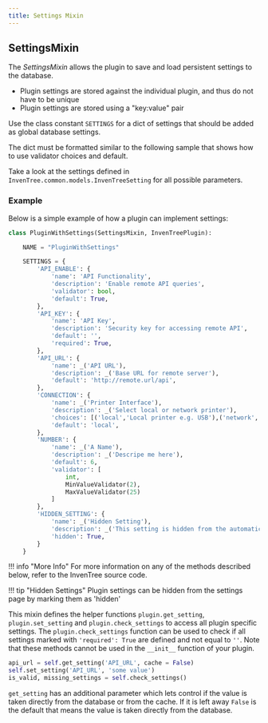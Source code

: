 ```yaml
---
title: Settings Mixin
---
```


## SettingsMixin

The *SettingsMixin* allows the plugin to save and load persistent settings to the database.

- Plugin settings are stored against the individual plugin, and thus do not have to be unique
- Plugin settings are stored using a "key:value" pair

Use the class constant `SETTINGS` for a dict of settings that should be added as global database settings.

The dict must be formatted similar to the following sample that shows how to use validator choices and default.

Take a look at the settings defined in `InvenTree.common.models.InvenTreeSetting` for all possible parameters.

### Example

Below is a simple example of how a plugin can implement settings:

``` python
class PluginWithSettings(SettingsMixin, InvenTreePlugin):

    NAME = "PluginWithSettings"

    SETTINGS = {
        'API_ENABLE': {
            'name': 'API Functionality',
            'description': 'Enable remote API queries',
            'validator': bool,
            'default': True,
        },
        'API_KEY': {
            'name': 'API Key',
            'description': 'Security key for accessing remote API',
            'default': '',
            'required': True,
        },
        'API_URL': {
            'name': _('API URL'),
            'description': _('Base URL for remote server'),
            'default': 'http://remote.url/api',
        },
        'CONNECTION': {
            'name': _('Printer Interface'),
            'description': _('Select local or network printer'),
            'choices': [('local','Local printer e.g. USB'),('network','Network printer with IP address')],
            'default': 'local',
        },
        'NUMBER': {
            'name': _('A Name'),
            'description': _('Descripe me here'),
            'default': 6,
            'validator': [
                int,
                MinValueValidator(2),
                MaxValueValidator(25)
            ]
        },
        'HIDDEN_SETTING': {
            'name': _('Hidden Setting'),
            'description': _('This setting is hidden from the automatically generated plugin settings page'),
            'hidden': True,
        }
    }
```

!!! info "More Info"
    For more information on any of the methods described below, refer to the InvenTree source code.

!!! tip "Hidden Settings"
    Plugin settings can be hidden from the settings page by marking them as 'hidden'

This mixin defines the helper functions `plugin.get_setting`, `plugin.set_setting` and `plugin.check_settings` to access all plugin specific settings. The `plugin.check_settings` function can be used to check if all settings marked with `'required': True` are defined and not equal to `''`. Note that these methods cannot be used in the `__init__` function of your plugin.

```python
api_url = self.get_setting('API_URL', cache = False)
self.set_setting('API_URL', 'some value')
is_valid, missing_settings = self.check_settings()
```
`get_setting` has an additional parameter which lets control if the value is taken directly from the database or from the cache. If it is left away `False` is the default that means the value is taken directly from the database.
